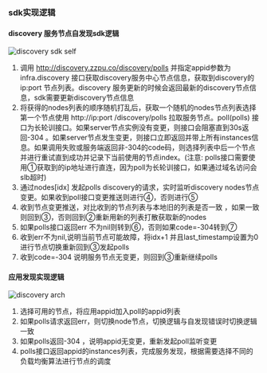 ### sdk实现逻辑
#### discovery 服务节点自发现sdk逻辑

![discovery sdk self ](discovery_sdk_self.png)

1. 调用 http://discovery.zzpu.co/discovery/polls 并指定appid参数为infra.discovery 接口获取discovery服务中心节点信息，获取到discovery的ip:port 节点列表。discovery 服务更新的时候会返回最新的discovery节点信息，sdk需要更新discovery节点信息
2. 将获得的nodes列表的顺序随机打乱后，获取一个随机的nodes节点列表选择第一个节点使用 http://ip:port /discovery/polls 拉取服务节点。poll(polls) 接口为长轮训接口。如果server节点实例没有变更，则接口会阻塞直到30s返回-304 。如果server节点发生变更，则接口立即返回并带上所有instances信息。如果调用失败或服务端返回非-304的code码，则选择列表中后一个节点并进行重试直到成功并记录下当前使用的节点index。(注意: polls接口需要使用①获取到的ip地址进行直连，因为poll为长轮训接口，如果通过域名访问会slb超时)
3. 通过nodes[idx] 发起polls discovery的请求，实时监听discovery nodes节点变更。如果收到poll接口变更推送则进行④，否则进行⑤
4. 收到节点变更推送，对比收到的节点列表与本地旧的列表是否一致 ，如果一致则回到③，否则回到②重新用新的列表打散获取新的nodes
5. 如果polls接口返回err 不为nil则转到⑥，否则如果code=-304转到⑦
6. 收到err不为nil,说明当前节点可能故障，将idx+1 并且last_timestamp设置为0进行节点切换重新回到③发起polls
7. 收到code=-304 说明服务节点无变更，则回到③重新继续polls 


#### 应用发现实现逻辑

![discovery arch](discovery_arch.png)

1. 选择可用的节点，将应用appid加入poll的appid列表
2. 如果polls请求返回err，则切换node节点，切换逻辑与自发现错误时切换逻辑一致
3. 如果polls返回-304 ，说明appid无变更，重新发起poll监听变更
4. polls接口返回appid的instances列表，完成服务发现，根据需要选择不同的负载均衡算法进行节点的调度
